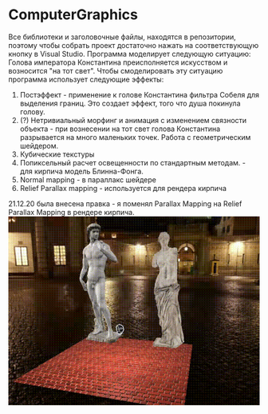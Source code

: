 # ComputerGraphics

Все библиотеки и заголовочные файлы, находятся в репозитории, поэтому чтобы собрать проект достаточно нажать на соответствующую кнопку в Visual Studio.
Программа моделирует следующую ситуацию:
Голова императора Константина преисполняется искусством и возносится "на тот свет".
Чтобы смоделировать эту ситуацию программа использует следующие эффекты:
1. Постэффект - применение к голове Константина фильтра Собеля для выделения границ. Это создает эффект, того что душа покинула голову.
2. (?) Нетривиальный морфинг и анимация с изменением связности объекта - при вознесении на тот свет голова Константина разрывается на много маленьких точек. Работа с геометрическим шейдером.
3. Кубические текстуры 
4. Попиксельный расчет освещенности по стандартным методам. - для кирпича модель Блинна-Фонга.
5. Normal mapping - в параллакс шейдере
6. Relief Parallax mapping - используется для рендера кирпича

21.12.20 была внесена правка - я поменял Parallax Mapping на Relief Parallax Mapping в рендере кирпича.
![](CG_CMC_scene.gif)